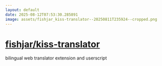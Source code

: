 ```yaml
---
layout: default
date: 2025-08-12T07:53:30.285891
image: assets/fishjar_kiss-translator--20250811T235924--cropped.png
---
```


# [fishjar/kiss-translator](https://github.com/fishjar/kiss-translator)

bilingual web translator extension and userscript
